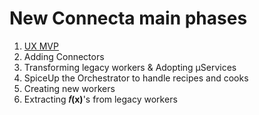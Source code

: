 # New Connecta main phases

1. [UX MVP](01.md)
2. Adding Connectors
3. Transforming legacy workers & Adopting µServices
4. SpiceUp the Orchestrator to handle recipes and cooks
5. Creating new workers
6. Extracting **𝑓(x)**'s from legacy workers
